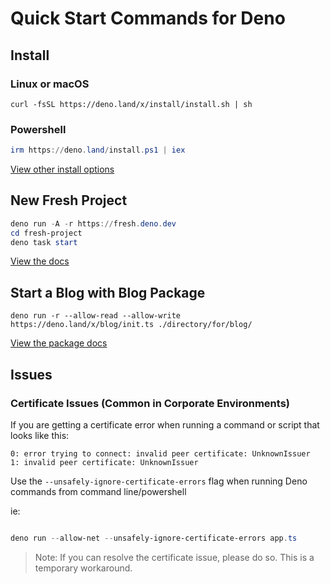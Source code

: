 # Quick Start Commands for Deno

## Install

### Linux or macOS

```command
curl -fsSL https://deno.land/x/install/install.sh | sh
```

### Powershell

```PowerShell
irm https://deno.land/install.ps1 | iex
```

[View other install options](https://deno.land/manual/getting_started/installation)

## New Fresh Project

```powershell
deno run -A -r https://fresh.deno.dev
cd fresh-project
deno task start
```

[View the docs](https://fresh.deno.dev/docs/introduction)

## Start a Blog with Blog Package

```shell
deno run -r --allow-read --allow-write https://deno.land/x/blog/init.ts ./directory/for/blog/
```

[View the package docs](https://deno.land/x/blog)

## Issues

### Certificate Issues (Common in Corporate Environments)

If you are getting  a certificate error when running a command or script that looks like this:

```shell
0: error trying to connect: invalid peer certificate: UnknownIssuer
1: invalid peer certificate: UnknownIssuer
```

Use the `--unsafely-ignore-certificate-errors` flag when running Deno commands from command line/powershell

ie:

```powershell

deno run --allow-net --unsafely-ignore-certificate-errors app.ts
```

>Note: If you can resolve the certificate issue, please do so. This is a temporary workaround.
